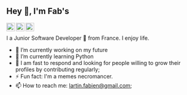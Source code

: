 <h2>Hey 👋, I'm Fab's </h2>
<a href="https://twitter.com/wolfmefive">
  <img align="left" alt="Fab's | Twitter" width="22px" src="https://cdn.jsdelivr.net/npm/simple-icons@v3/icons/twitter.svg" />
</a>
<a href="https://www.linkedin.com/in/fabien-lartin-555345195/">
  <img align="left" alt="Fab's LinkdeIN" width="22px" src="https://cdn.jsdelivr.net/npm/simple-icons@v3/icons/linkedin.svg" />
</a>
<a href="https://www.instagram.com/wolfemfive/">
  <img align="left" alt="Fab's Instagram" width="22px" src="https://cdn.jsdelivr.net/npm/simple-icons@v3/icons/instagram.svg" />
</a>
<br />

I a Junior Software Developer 🚀 from France. I enjoy life.


<p align="center">
</p>

- 🔭 I’m currently working on my future
- 🌱 I’m currently learning Python
- 💬 I am fast to respond and looking for people willing to grow their profiles by contributing regularly;
- ⚡ Fun fact: I'm a memes necromancer.
- 📫 How to reach me: <lartin.fabien@gmail.com>;

<p align="center">

